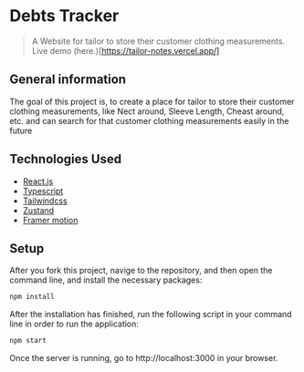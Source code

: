 # Debts Tracker

> A Website for tailor to store their customer clothing measurements.
> Live demo (here.)[https://tailor-notes.vercel.app/]

## General information

The goal of this project is, to create a place for tailor to store their customer clothing measurements, like Nect around, Sleeve Length, Cheast around, etc. and can search for that customer clothing measurements easily in the future

## Technologies Used

-   [React.js](https://reactjs.org/)
-   [Typescript](https://www.typescriptlang.org/)
-   [Tailwindcss](https://tailwindcss.com/)
-   [Zustand](https://zustand-demo.pmnd.rs/)
-   [Framer motion](https://www.framer.com/motion/)

## Setup

After you fork this project, navige to the repository, and then open the command line, and install the necessary packages:

```sh
npm install
```

After the installation has finished, run the following script in your command line in order to run the application:

```sh
npm start
```

Once the server is running, go to http://localhost:3000 in your browser.
